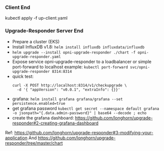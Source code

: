 ### Client End
kubectl apply -f up-client.yaml

### Upgrade-Responder Server End

- Prepare a cluster (EKS)
- Install InfluxDB v1.8:  `helm install influxdb influxdata/influxdb`
- `helm upgrade --install opni-upgrade-responder ./chart -f opni-upgrade-responder.yaml`
- Expose service opni-upgrade-responder to a loadbalancer or simple port-forward to localhost
  example: `kubectl port-forward svc/opni-upgrade-responder 8314:8314`
- quick test: 
   ```
   curl -X POST http://localhost:8314/v1/checkupgrade \
     -d '{ "appVersion": "v0.0.1", "extraInfo": {}}'
   ```
- grafana: `helm install grafana grafana/grafana --set persistence.enabled=true`
- get grafana password `kubectl get secret --namespace default grafana -o jsonpath="{.data.admin-password}" | base64 --decode ; echo`
- create the grafana dashboard: https://github.com/longhorn/upgrade-responder#2-creating-grafana-dashboard


Ref: https://github.com/longhorn/upgrade-responder#3-modifying-your-application
And https://github.com/longhorn/upgrade-responder/tree/master/chart
